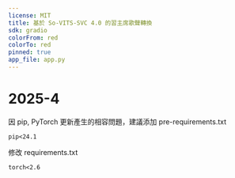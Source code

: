 ```yaml
---
license: MIT
title: 基於 So-VITS-SVC 4.0 的習主席歌聲轉換
sdk: gradio
colorFrom: red
colorTo: red
pinned: true
app_file: app.py
---
```


# 2025-4
因 pip, PyTorch 更新產生的相容問題，建議添加 pre-requirements.txt
```
pip<24.1
```
修改 requirements.txt
```
torch<2.6
```

